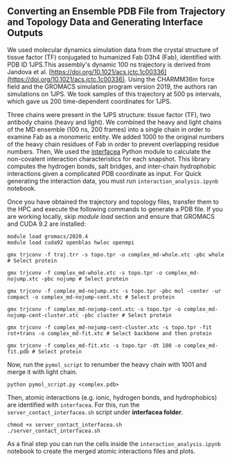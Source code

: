 ## Converting an Ensemble PDB File from Trajectory and Topology Data and Generating Interface Outputs

We used molecular dynamics simulation data from the crystal structure of tissue factor (TF) conjugated to humanized Fab D3h4 (Fab), identified with PDB ID 1JPS.This assembly's dynamic 100 ns trajectory is derived from Jandova et al. [https://doi.org/10.1021/acs.jctc.1c00336](https://doi.org/10.1021/acs.jctc.1c00336). Using the CHARMM36m force field and the GROMACS simulation program version 2019, the authors ran simulations on 1JPS. We took samples of this trajectory at 500 ps intervals, which gave us 200 time-dependent coordinates for 1JPS.

Three chains were present in the 1JPS structure: tissue factor (TF), two antibody chains (heavy and light). We combined the heavy and light chains of the MD ensemble (100 ns, 200 frames) into a single chain in order to examine Fab as a monomeric entity. We added 1000 to the original numbers of the heavy chain residues of Fab in order to prevent overlapping residue numbers. Then, We used the [interfacea](https://github.com/JoaoRodrigues/interfacea/tree/master) Python module to calculate the non-covalent interaction characteristics for each snapshot. This library computes the hydrogen bonds, salt bridges, and inter-chain hydrophobic interactions given a complicated PDB coordinate as input. For Quick generating the interaction data, you must run `interaction_analysis.ipynb` notebook.

Once you have obtained the trajectory and topology files, transfer them to the HPC and execute the following commands to generate a PDB file. If you are working locally, skip *module load* section and ensure that GROMACS and CUDA 9.2 are installed:

```
module load gromacs/2020.4
module load cuda92 openblas hwloc openmpi

gmx trjconv -f traj.trr -s topo.tpr -o complex_md-whole.xtc -pbc whole # Select protein

gmx trjconv -f complex_md-whole.xtc -s topo.tpr -o complex_md-nojump.xtc -pbc nojump # Select protein

gmx trjconv -f complex_md-nojump.xtc -s topo.tpr -pbc mol -center -ur compact -o complex_md-nojump-cent.xtc # Select protein

gmx trjconv -f complex_md-nojump-cent.xtc -s topo.tpr -o complex_md-nojump-cent-cluster.xtc -pbc cluster # Select protein

gmx trjconv -f complex_md-nojump-cent-cluster.xtc -s topo.tpr -fit rot+trans -o complex_md-fit.xtc # Select backbone and then protein

gmx trjconv -f complex_md-fit.xtc -s topo.tpr -dt 100 -o complex_md-fit.pdb # Select protein
```
Now, run the `pymol_script` to renumber the heavy chain with 1001 and merge it with light chain.
```
python pymol_script.py <complex.pdb>
```

Then, atomic interactions (e.g. ionic, hydrogen bonds, and hydrophobics) are identified with `interfacea`. For this, run the `server_contact_interfacea.sh` script under **interfacea folder**.

```
chmod +x server_contact_interfacea.sh
./server_contact_interfacea.sh
```

As a final step you can run the cells inside the `interaction_analysis.ipynb` notebook to create the merged atomic interactions files and plots.
